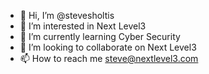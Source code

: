 - 👋 Hi, I’m @stevesholtis
- 👀 I’m interested in Next Level3
- 🌱 I’m currently learning Cyber Security
- 💞️ I’m looking to collaborate on  Next Level3
- 📫 How to reach me steve@nextlevel3.com

<!---
stevesholtis/stevesholtis is a ✨ special ✨ repository because its `README.md` (this file) appears on your GitHub profile.
You can click the Preview link to take a look at your changes.
--->

